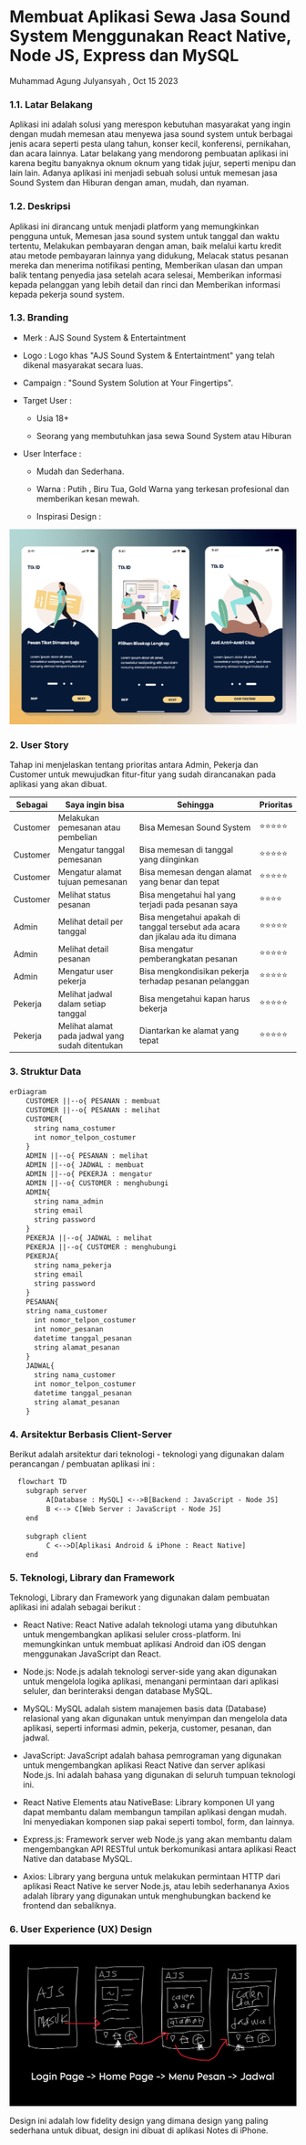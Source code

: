 # Membuat Aplikasi Sewa Jasa Sound System Menggunakan React Native, Node JS, Express dan MySQL
Muhammad Agung Julyansyah , Oct 15 2023

### 1.1. Latar Belakang

Aplikasi ini adalah solusi yang merespon kebutuhan masyarakat yang ingin dengan mudah memesan atau menyewa jasa sound system untuk berbagai jenis acara seperti pesta ulang tahun, konser kecil, konferensi, pernikahan, dan acara lainnya. Latar belakang yang mendorong pembuatan aplikasi ini karena begitu banyaknya oknum oknum yang tidak jujur, seperti menipu dan lain lain. Adanya aplikasi ini menjadi sebuah solusi untuk memesan jasa Sound System dan Hiburan dengan aman, mudah, dan nyaman.

### 1.2. Deskripsi

Aplikasi ini dirancang untuk menjadi platform yang memungkinkan pengguna untuk, Memesan jasa sound system untuk tanggal dan waktu tertentu, Melakukan pembayaran dengan aman, baik melalui kartu kredit atau metode pembayaran lainnya yang didukung, Melacak status pesanan mereka dan menerima notifikasi penting, Memberikan ulasan dan umpan balik tentang penyedia jasa setelah acara selesai, Memberikan informasi kepada pelanggan yang lebih detail dan rinci dan Memberikan informasi kepada pekerja sound system.

### 1.3. Branding

- Merk : AJS Sound System & Entertaintment

- Logo : Logo khas "AJS Sound System & Entertaintment" yang telah dikenal masyarakat secara luas.

- Campaign : "Sound System Solution at Your Fingertips".

- Target User :
  
  - Usia 18+
  
  - Seorang yang membutuhkan jasa sewa Sound System atau Hiburan

- User Interface :
  
  - Mudah dan Sederhana.
  
  - Warna : Putih , Biru Tua, Gold Warna yang terkesan profesional dan memberikan kesan mewah.
  
  - Inspirasi Design :
 
![Inspirasi Design](https://github.com/joelaey/Design/blob/main/Screenshot%202023-10-24%20at%2020.37.13.png)





### 2. User Story
Tahap ini menjelaskan tentang prioritas antara Admin, Pekerja dan Customer untuk  mewujudkan fitur-fitur yang sudah dirancanakan pada aplikasi yang akan dibuat.

Sebagai | Saya ingin bisa | Sehingga | Prioritas
---|------|------|---
Customer | Melakukan pemesanan atau pembelian | Bisa Memesan Sound System | ⭐️⭐️⭐️⭐️⭐️
Customer | Mengatur tanggal pemesanan | Bisa memesan di tanggal yang diinginkan | ⭐️⭐️⭐️⭐️⭐️
Customer | Mengatur alamat tujuan pemesanan | Bisa memesan dengan alamat yang benar dan tepat | ⭐️⭐️⭐️⭐️⭐️
Customer | Melihat status pesanan | Bisa mengetahui hal yang terjadi pada pesanan saya | ⭐️⭐️⭐️⭐️
Admin | Melihat detail per tanggal | Bisa mengetahui apakah di tanggal tersebut ada acara dan jikalau ada itu dimana | ⭐️⭐️⭐️⭐️⭐️
Admin | Melihat detail pesanan | Bisa mengatur pemberangkatan pesanan | ⭐️⭐️⭐️⭐️⭐️
Admin | Mengatur user pekerja | Bisa mengkondisikan pekerja terhadap pesanan pelanggan | ⭐️⭐️⭐️⭐️⭐️
Pekerja | Melihat jadwal dalam setiap tanggal | Bisa mengetahui kapan harus bekerja | ⭐️⭐️⭐️⭐️⭐️
Pekerja | Melihat alamat pada jadwal yang sudah ditentukan | Diantarkan ke alamat yang tepat | ⭐️⭐️⭐️⭐️⭐️
  
### 3. Struktur Data

```mermaid
erDiagram
    CUSTOMER ||--o{ PESANAN : membuat
    CUSTOMER ||--o{ PESANAN : melihat
    CUSTOMER{
      string nama_costumer
      int nomor_telpon_costumer
    }
    ADMIN ||--o{ PESANAN : melihat
    ADMIN ||--o{ JADWAL : membuat
    ADMIN ||--o{ PEKERJA : mengatur
    ADMIN ||--o{ CUSTOMER : menghubungi
    ADMIN{
      string nama_admin
      string email
      string password
    }
    PEKERJA ||--o{ JADWAL : melihat
    PEKERJA ||--o{ CUSTOMER : menghubungi
    PEKERJA{
      string nama_pekerja
      string email
      string password
    }
    PESANAN{
    string nama_customer
      int nomor_telpon_costumer
      int nomor_pesanan
      datetime tanggal_pesanan
      string alamat_pesanan
    }
    JADWAL{
      string nama_customer
      int nomor_telpon_costumer
      datetime tanggal_pesanan
      string alamat_pesanan
    }
```

### 4. Arsitektur Berbasis Client-Server

Berikut adalah arsitektur dari teknologi - teknologi yang digunakan dalam perancangan / pembuatan aplikasi ini :
```mermaid
  flowchart TD
    subgraph server
         A[Database : MySQL] <-->B[Backend : JavaScript - Node JS]
         B <--> C[Web Server : JavaScript - Node JS]
    end

    subgraph client
         C <-->D[Aplikasi Android & iPhone : React Native]
    end
```

### 5. Teknologi, Library dan Framework

Teknologi, Library dan Framework yang digunakan dalam pembuatan aplikasi ini adalah sebagai berikut :

- React Native: React Native adalah teknologi utama yang dibutuhkan untuk mengembangkan aplikasi seluler cross-platform. Ini memungkinkan untuk membuat aplikasi Android dan iOS dengan menggunakan JavaScript dan React.
  
- Node.js: Node.js adalah teknologi server-side yang akan digunakan untuk mengelola logika aplikasi, menangani permintaan dari aplikasi seluler, dan berinteraksi dengan database MySQL.
  
- MySQL: MySQL adalah sistem manajemen basis data (Database) relasional yang akan digunakan untuk menyimpan dan mengelola data aplikasi, seperti informasi admin, pekerja, customer, pesanan, dan jadwal.
  
- JavaScript: JavaScript adalah bahasa pemrograman yang digunakan untuk mengembangkan aplikasi React Native dan server aplikasi Node.js. Ini adalah bahasa yang digunakan di seluruh tumpuan teknologi ini.
  
- React Native Elements atau NativeBase: Library komponen UI yang dapat membantu dalam membangun tampilan aplikasi dengan mudah. Ini menyediakan komponen siap pakai seperti tombol, form, dan lainnya.
  
- Express.js: Framework server web Node.js yang akan membantu dalam mengembangkan API RESTful untuk berkomunikasi antara aplikasi React Native dan database MySQL.
  
- Axios: Library yang berguna untuk melakukan permintaan HTTP dari aplikasi React Native ke server Node.js, atau lebih sederhananya Axios adalah library yang digunakan untuk menghubungkan backend ke frontend dan sebaliknya.


### 6. User Experience (UX) Design
  
![UX](https://github.com/joelaey/Design/blob/main/96663AB4-FE13-4E09-99B5-9F9F8DF104CB.JPEG)

Design ini adalah low fidelity design yang dimana design yang paling sederhana untuk dibuat, design ini dibuat di aplikasi Notes di iPhone.
